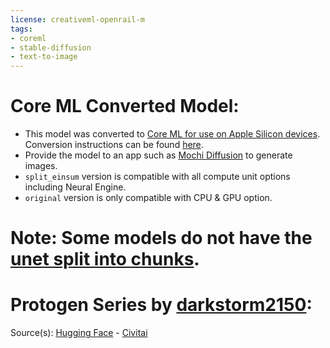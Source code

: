 ```yaml
---
license: creativeml-openrail-m
tags:
- coreml
- stable-diffusion
- text-to-image
---
```

# Core ML Converted Model:

  - This model was converted to [Core ML for use on Apple Silicon devices](https://github.com/apple/ml-stable-diffusion). Conversion instructions can be found [here](https://github.com/godly-devotion/MochiDiffusion/wiki/How-to-convert-ckpt-or-safetensors-files-to-Core-ML).<br>
  - Provide the model to an app such as [Mochi Diffusion](https://github.com/godly-devotion/MochiDiffusion) to generate images.<br>
  - `split_einsum` version is compatible with all compute unit options including Neural Engine.<br>
  - `original` version is only compatible with CPU & GPU option.<br>
  
# Note: Some models do not have the [unet split into chunks](https://github.com/apple/ml-stable-diffusion#-converting-models-to-core-ml).

# Protogen Series by [darkstorm2150](https://instagram.com/officialvictorespinoza):
Source(s): [Hugging Face](https://huggingface.co/darkstorm2150) - [Civitai](https://civitai.com/user/darkstorm2150)